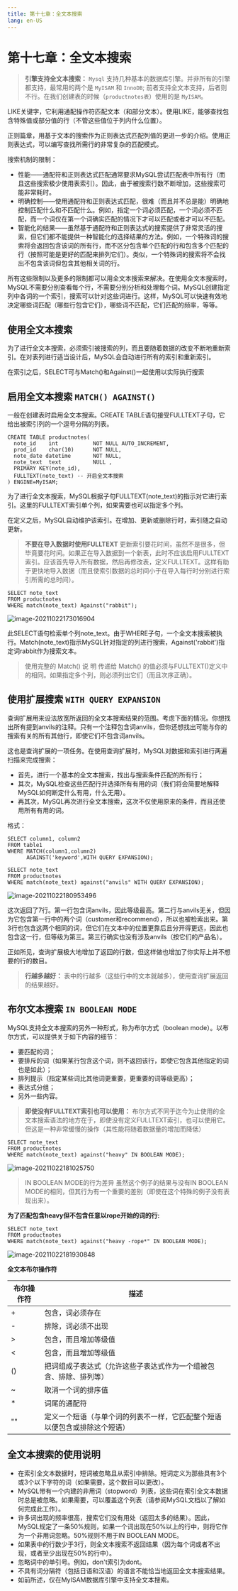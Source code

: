 ```yaml
---
title: 第十七章：全文本搜索
lang: en-US
---
```


# 第十七章：全文本搜索

> **引擎支持全文本搜索：** `Mysql` 支持几种基本的数据库引擎。并非所有的引擎都支持，最常用的两个是 `MyISAM` 和 `InnoDB`; 前者支持全文本支持，后者则不行。在我们创建表的时候（`productnotes表`）使用的是 `MyISAM`。

LIKE关键字，它利用通配操作符匹配文本（和部分文本）。使用LIKE，能够查找包含特殊值或部分值的行（不管这些值位于列内什么位置）。

正则篇章，用基于文本的搜索作为正则表达式匹配列值的更进一步的介绍。使用正则表达式，可以编写查找所需行的非常复杂的匹配模式。

搜索机制的限制：

- 性能——通配符和正则表达式匹配通常要求MySQL尝试匹配表中所有行（而且这些搜索极少使用表索引）。因此，由于被搜索行数不断增加，这些搜索可能非常耗时。
- 明确控制——使用通配符和正则表达式匹配，很难（而且并不总是能）明确地控制匹配什么和不匹配什么。例如，指定一个词必须匹配，一个词必须不匹配，而一个词仅在第一个词确实匹配的情况下才可以匹配或者才可以不匹配。
- 智能化的结果——虽然基于通配符和正则表达式的搜索提供了非常灵活的搜索，但它们都不能提供一种智能化的选择结果的方法。例如，一个特殊词的搜索将会返回包含该词的所有行，而不区分包含单个匹配的行和包含多个匹配的行（按照可能是更好的匹配来排列它们）。类似，一个特殊词的搜索将不会找出不包含该词但包含其他相关词的行。

所有这些限制以及更多的限制都可以用全文本搜索来解决。在使用全文本搜索时，MySQL不需要分别查看每个行，不需要分别分析和处理每个词。MySQL创建指定列中各词的一个索引，搜索可以针对这些词进行。这样，MySQL可以快速有效地决定哪些词匹配（哪些行包含它们），哪些词不匹配，它们匹配的频率，等等。

## 使用全文本搜索

为了进行全文本搜索，必须索引被搜索的列，而且要随着数据的改变不断地重新索引。在对表列进行适当设计后，MySQL会自动进行所有的索引和重新索引。

在索引之后，SELECT可与Match()和Against()一起使用以实际执行搜索

## 启用全文本搜索 `MATCH() AGAINST()`

一般在创建表时启用全文本搜索。CREATE TABLE语句接受FULLTEXT子句，它给出被索引列的一个逗号分隔的列表。

~~~mysql
CREATE TABLE productnotes(
  note_id    int           NOT NULL AUTO_INCREMENT,
  prod_id    char(10)      NOT NULL,
  note_date datetime       NOT NULL,
  note_text  text          NULL ,
  PRIMARY KEY(note_id),
  FULLTEXT(note_text) -- 开启全文本搜索
) ENGINE=MyISAM;
~~~

为了进行全文本搜索，MySQL根据子句FULLTEXT(note_text)的指示对它进行索引。这里的FULLTEXT索引单个列，如果需要也可以指定多个列。

在定义之后，MySQL自动维护该索引。在增加、更新或删除行时，索引随之自动更新。

> **不要在导入数据时使用FULLTEXT** 更新索引要花时间，虽然不是很多，但毕竟要花时间。如果正在导入数据到一个新表，此时不应该启用FULLTEXT索引。应该首先导入所有数据，然后再修改表，定义FULLTEXT。这样有助于更快地导入数据（而且使索引数据的总时间小于在导入每行时分别进行索引所需的总时间）。

~~~mysql
SELECT note_text
FROM productnotes
WHERE match(note_text) Against("rabbit");
~~~

![image-20211022173016904](https://gitee.com/sue201982/mysql/raw/master/img/202110292229324.png)

此SELECT语句检索单个列note_text。由于WHERE子句，一个全文本搜索被执行。Match(note_text)指示MySQL针对指定的列进行搜索，Against('rabbit')指定词rabbit作为搜索文本。

> 使用完整的 Match() 说 明 传递给 Match() 的值必须与FULLTEXT()定义中的相同。如果指定多个列，则必须列出它们（而且次序正确）。

## 使用扩展搜索 `WITH QUERY EXPANSION`

查询扩展用来设法放宽所返回的全文本搜索结果的范围。考虑下面的情况。你想找出所有提到anvils的注释。只有一个注释包含词anvils，但你还想找出可能与你的搜索有关的所有其他行，即使它们不包含词anvils。

这也是查询扩展的一项任务。在使用查询扩展时，MySQL对数据和索引进行两遍扫描来完成搜索：

- 首先，进行一个基本的全文本搜索，找出与搜索条件匹配的所有行；
- 其次，MySQL检查这些匹配行并选择所有有用的词（我们将会简要地解释MySQL如何断定什么有用，什么无用）。 
- 再其次，MySQL再次进行全文本搜索，这次不仅使用原来的条件，而且还使用所有有用的词。

格式：

~~~mysql
SELECT column1, column2
FROM table1
WHERE MATCH(column1,column2) 
      AGAINST('keyword',WITH QUERY EXPANSION);
~~~

~~~mysql
SELECT note_text
FROM productnotes
WHERE match(note_text) against("anvils" WITH QUERY EXPANSION);
~~~

![image-20211022180953496](https://gitee.com/sue201982/mysql/raw/master/img/202110292229325.png)

这次返回了7行。第一行包含词anvils，因此等级最高。第二行与anvils无关，但因为它包含第一行中的两个词（customer和recommend），所以也被检索出来。第3行也包含这两个相同的词，但它们在文本中的位置更靠后且分开得更远，因此也包含这一行，但等级为第三。第三行确实也没有涉及anvils（按它们的产品名）。

正如所见，查询扩展极大地增加了返回的行数，但这样做也增加了你实际上并不想要的行的数目。

> **行越多越好：** 表中的行越多（这些行中的文本就越多），使用查询扩展返回的结果越好。

## 布尔文本搜索 `IN BOOLEAN MODE`

MySQL支持全文本搜索的另外一种形式，称为布尔方式（boolean mode）。以布尔方式，可以提供关于如下内容的细节：

- 要匹配的词；
- 要排斥的词（如果某行包含这个词，则不返回该行，即使它包含其他指定的词也是如此）； 
- 排列提示（指定某些词比其他词更重要，更重要的词等级更高）； 
- 表达式分组；
- 另外一些内容。

> **即使没有FULLTEXT索引也可以使用：** 布尔方式不同于迄今为止使用的全文本搜索语法的地方在于，即使没有定义FULLTEXT索引，也可以使用它。但这是一种非常缓慢的操作（其性能将随着数据量的增加而降低）

~~~mysql
SELECT note_text
FROM productnotes
WHERE match(note_text) against("heavy" IN BOOLEAN MODE);
~~~

![image-20211022181025750](https://gitee.com/sue201982/mysql/raw/master/img/202110292229326.png)

> IN BOOLEAN MODE的行为差异 虽然这个例子的结果与没有IN BOOLEAN MODE的相同，但其行为有一个重要的差别（即使在这个特殊的例子没有表现出来）。

**为了匹配包含heavy但不包含任意以rope开始的词的行:**

~~~mysql
SELECT note_text
FROM productnotes
WHERE match(note_text) against("heavy -rope*" IN BOOLEAN MODE);
~~~

![image-20211022181930848](https://gitee.com/sue201982/mysql/raw/master/img/202110292229327.png)

**全文本布尔操作符**

| 布尔操作符 | 描述 |
|-----------|------|
| + | 包含，词必须存在 |
| - | 排除，词必须不出现 |
| > | 包含，而且增加等级值 |
| < | 包含，而且增加等级值 |
| () | 把词组成子表达式（允许这些子表达式作为一个组被包含、排除、排列等） |
| ~ | 取消一个词的排序值 |
| * | 词尾的通配符 |
| "" | 定义一个短语（与单个词的列表不一样，它匹配整个短语以便包含或排除这个短语） |

## 全文本搜索的使用说明

- 在索引全文本数据时，短词被忽略且从索引中排除。短词定义为那些具有3个或3个以下字符的词（如果需要，这个数目可以更改）。 
- MySQL带有一个内建的非用词（stopword）列表，这些词在索引全文本数据时总是被忽略。如果需要，可以覆盖这个列表（请参阅MySQL文档以了解如何完成此工作）。 
- 许多词出现的频率很高，搜索它们没有用处（返回太多的结果）。因此，MySQL规定了一条50%规则，如果一个词出现在50%以上的行中，则将它作为一个非用词忽略。50%规则不用于IN BOOLEAN MODE。 
- 如果表中的行数少于3行，则全文本搜索不返回结果（因为每个词或者不出现，或者至少出现在50%的行中）。 
- 忽略词中的单引号。例如，don't索引为dont。 
- 不具有词分隔符（包括日语和汉语）的语言不能恰当地返回全文本搜索结果。
- 如前所述，仅在MyISAM数据库引擎中支持全文本搜索。
